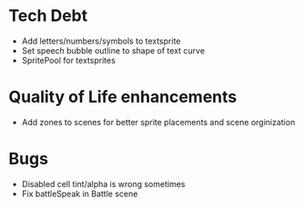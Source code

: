# Tech Debt
* Add letters/numbers/symbols to textsprite
* Set speech bubble outline to shape of text curve
* SpritePool for textsprites

# Quality of Life enhancements
* Add zones to scenes for better sprite placements and scene orginization 

# Bugs
* Disabled cell tint/alpha is wrong sometimes
* Fix battleSpeak in Battle scene